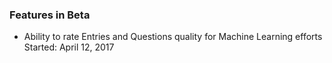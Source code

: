 ### Features in Beta

* Ability to rate Entries and Questions quality for Machine Learning efforts
  <date>Started: April 12, 2017</date>
